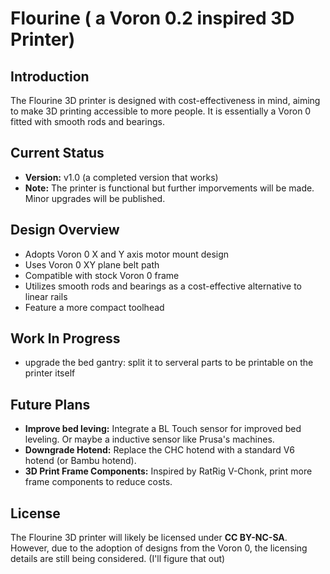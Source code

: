 # Flourine ( a Voron 0.2 inspired 3D Printer)

## Introduction
The Flourine 3D printer is designed with cost-effectiveness in mind, aiming to make 3D printing accessible to more people. It is essentially a Voron 0 fitted with smooth rods and bearings.

## Current Status
- **Version:** v1.0  (a completed version that works)
- **Note:** The printer is functional but further imporvements will be made. Minor upgrades will be published.

## Design Overview
- Adopts Voron 0 X and Y axis motor mount design
- Uses Voron 0 XY plane belt path
- Compatible with stock Voron 0 frame
- Utilizes smooth rods and bearings as a cost-effective alternative to linear rails
- Feature a more compact toolhead

## Work In Progress
- upgrade the bed gantry: split it to serveral parts to be printable on the printer itself

## Future Plans
- **Improve bed leving:** Integrate a BL Touch sensor for improved bed leveling. Or maybe a inductive sensor like Prusa's machines.
- **Downgrade Hotend:** Replace the CHC hotend with a standard V6 hotend (or Bambu hotend).
- **3D Print Frame Components:** Inspired by RatRig V-Chonk, print more frame components to reduce costs.

## License
The Flourine 3D printer will likely be licensed under **CC BY-NC-SA**. However, due to the adoption of designs from the Voron 0, the licensing details are still being considered. (I'll figure that out)